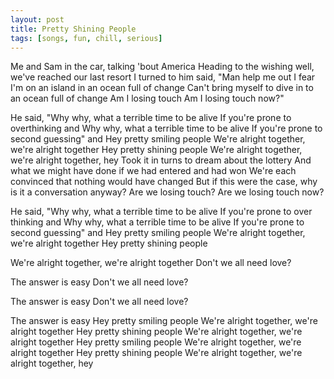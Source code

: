 ```yaml
---
layout: post
title: Pretty Shining People
tags: [songs, fun, chill, serious]
---
```


<p>
Me and Sam in the car, talking 'bout America
Heading to the wishing well, we've reached our last resort
I turned to him said, "Man help me out
I fear I'm on an island in an ocean full of change
Can't bring myself to dive in to an ocean full of change
Am I losing touch
Am I losing touch now?"
</p>

<p>
He said, "Why why, what a terrible time to be alive
If you're prone to overthinking and
Why why, what a terrible time to be alive
If you're prone to second guessing" and
Hey pretty smiling people
We're alright together, we're alright together
Hey pretty shining people
We're alright together, we're alright together, hey
Took it in turns to dream about the lottery
And what we might have done if we had entered and had won
We're each convinced that nothing would have changed
But if this were the case, why is it a conversation anyway?
Are we losing touch?
Are we losing touch now?
</p>

He said, "Why why, what a terrible time to be alive
If you're prone to over thinking and
Why why, what a terrible time to be alive
If you're prone to second guessing" and
Hey pretty smiling people
We're alright together, we're alright together
Hey pretty shining people

We're alright together, we're alright together
Don't we all need love?

The answer is easy
Don't we all need love?

The answer is easy
Don't we all need love?

The answer is easy
Hey pretty smiling people
We're alright together, we're alright together
Hey pretty shining people
We're alright together, we're alright together
Hey pretty smiling people
We're alright together, we're alright together
Hey pretty shining people
We're alright together, we're alright together, hey